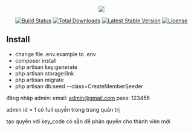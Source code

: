 <p align="center"><img src="https://laravel.com/assets/img/components/logo-laravel.svg"></p>

<p align="center">
<a href="https://travis-ci.org/laravel/framework"><img src="https://travis-ci.org/laravel/framework.svg" alt="Build Status"></a>
<a href="https://packagist.org/packages/laravel/framework"><img src="https://poser.pugx.org/laravel/framework/d/total.svg" alt="Total Downloads"></a>
<a href="https://packagist.org/packages/laravel/framework"><img src="https://poser.pugx.org/laravel/framework/v/stable.svg" alt="Latest Stable Version"></a>
<a href="https://packagist.org/packages/laravel/framework"><img src="https://poser.pugx.org/laravel/framework/license.svg" alt="License"></a>
</p>

## Install
- change file .env.example to .env
- composer install
- php artisan key:generate
- php artisan storage:link
- php artisan migrate
- php artisan db:seed --class=CreateMemberSeeder

đăng nhập admin:
email: admin@gmail.com
pass: 123456

admin id = 1 có full quyền trong trang quản trị

tạo quyền với key_code có sẵn để phân quyền cho thành viên mới
